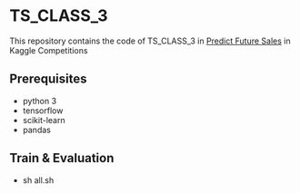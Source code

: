 # TS_CLASS_3

This repository contains the code of TS_CLASS_3 in [Predict Future Sales](https://www.kaggle.com/c/competitive-data-science-predict-future-sales) in Kaggle Competitions

## Prerequisites

- python 3
- tensorflow
- scikit-learn
- pandas

## Train & Evaluation

- sh all.sh

